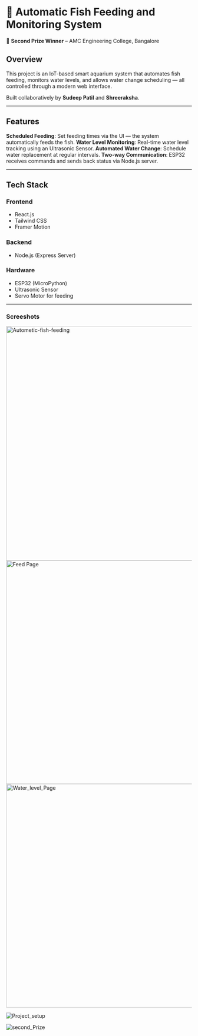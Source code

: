 # 🐠 Automatic Fish Feeding and Monitoring System

🚀 **Second Prize Winner** – AMC Engineering College, Bangalore

##  Overview
This project is an IoT-based smart aquarium system that automates fish feeding, monitors water levels, and allows water change scheduling — all controlled through a modern web interface.

Built collaboratively by **Sudeep Patil** and **Shreeraksha**.

---

## Features

**Scheduled Feeding**: Set feeding times via the UI — the system automatically feeds the fish.
**Water Level Monitoring**: Real-time water level tracking using an Ultrasonic Sensor.
**Automated Water Change**: Schedule water replacement at regular intervals.
**Two-way Communication**: ESP32 receives commands and sends back status via Node.js server.

---

## Tech Stack

### Frontend
- React.js
- Tailwind CSS
- Framer Motion

### Backend
- Node.js (Express Server)

### Hardware
- ESP32 (MicroPython)
- Ultrasonic Sensor
- Servo Motor for feeding

---

### Screeshots

<img width="1343" height="636" alt="Autometic-fish-feeding" src="https://github.com/user-attachments/assets/22371a8f-5d48-45eb-88db-759dd8122eb9" />


<img width="1366" height="607" alt="Feed Page" src="https://github.com/user-attachments/assets/078befb0-0d98-4c61-830a-b5d22261e282" />



<img width="1366" height="607" alt="Water_level_Page" src="https://github.com/user-attachments/assets/13b84a3f-9773-4396-957a-3fbbe3a8859b" />


![Project_setup](https://github.com/user-attachments/assets/697714ae-2506-40f2-a885-3a3b3393fa66)


![second_Prize](https://github.com/user-attachments/assets/96840447-b27a-4556-83a7-61c611f6dd03)





